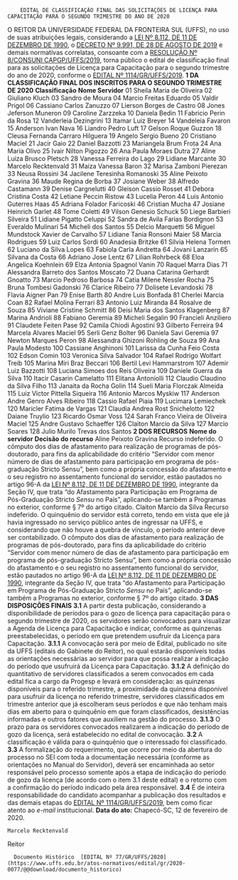         EDITAL DE CLASSIFICAÇÃO FINAL DAS SOLICITAÇÕES DE LICENÇA PARA CAPACITAÇÃO PARA O SEGUNDO TRIMESTRE DO ANO DE 2020  

 O REITOR DA UNIVERSIDADE FEDERAL DA FRONTEIRA SUL (UFFS), no uso de suas atribuições legais, considerando a [LEI Nº 8.112, DE 11 DE DEZEMBRO DE 1990](http://www.planalto.gov.br/ccivil_03/LEIS/L8112cons.htm), o [DECRETO Nº 9.991, DE 28 DE AGOSTO DE 2019](http://www.planalto.gov.br/ccivil_03/_ato2019-2022/2019/decreto/D9991.htm) e demais normativas correlatas, consoante com a [RESOLUÇÃO Nº 8/CONSUNI CAPGP/UFFS/2019](https://www.uffs.edu.br/atos-normativos/resolucao/consunicapgp/2019-0008), torna público o edital de classificação final para as solicitações de Licença para Capacitação para o segundo trimestre do ano de 2020, conforme o [EDITAL Nº 1114/GR/UFFS/2019](https://www.uffs.edu.br/atos-normativos/edital/gr/2019-1114).  **1 DA CLASSIFICAÇÃO FINAL DOS INSCRITOS PARA O SEGUNDO TRIMESTRE DE 2020**     **Classificação**   **Nome Servidor**     01   Sheila Maria de Oliveira     02   Giuliano Kluch     03   Sandro de Moura     04   Marcio Freitas Eduardo     05   Valdir Prigol     06   Cassiano Carlos Zanuzzo     07   Lierson Borges de Castro     08   Jones Jeferson Muneron     09   Caroline Zarzzeka     10   Daniela Bedin     11   Fabricio Perin da Rosa     12   Vanderleia Dezingrini     13   Itamar Luiz Breyer     14   Vandeleia Favaron     15   Anderson Ivan Nava     16   Liandro Pedro Luft     17   Gelson Roque Guzzon     18   Cleusa Fernanda Carraro Hilguera     19   Angelo Sergio Bueno     20   Cristiano Maciel     21   Jacir Gaio     22   Daniel Bazzotti     23   Mariangela Brum Frota     24   Ana Maria Olivo     25   Ivair Nilton Pigozzo     26   Ana Paula Moraes Dutra     27   Aline Luiza Brusco Pletsch     28   Vanessa Ferreira do Lago     29   Lidiane Marcante     30   Marcelo Recktenvald     31   Maiza Vanessa Baron     32   Marisa Zamboni Pierezan     33   Neusa Rossini     34   Jacilene Teresinha Romanoski     35   Aline Peixoto Gravina     36   Maude Regina de Borba     37   Josiane Weber     38   Alfredo Castamann     39   Denise Cargnelutti     40   Gleison Cassio Rosset     41   Debora Cristina Costa     42   Letiane Peccin Ristow     43   Lucelia Peron     44   Luis Antonio Guterres Haas     45   Adriana Folador Faricoski     46   Cristian Mucha     47   Josiane Heinrich Garlet     48   Tome Coletti     49   Vilson Genesio Schuck     50   Liege Barbieri Silveira     51   Lidiane Pigatto Celuppi     52   Sandra de Avila Farias Bordignon     53   Everaldo Mulinari     54   Micheli dos Santos     55   Delcio Marquetti     56   Miguel Mundstock Xavier de Carvalho     57   Lidiane Tania Ronsoni Maier     58   Marcia Rodrigues     59   Luiz Carlos Sordi     60   Anadesia Britzke     61   Silvia Helena Tormen     62   Luciano da Silva Lopes     63   Fabiola Carla Andretta     64   Jovani Lanzarin     65   Silvana da Costa     66   Adriano Jose Lentz     67   Lilian Rohrbeck     68   Eloa Angelica Koehnlein     69   Elza Antonia Spagnol Vanin     70   Raquel Marra Dias     71   Alessandra Barreto dos Santos Moscato     72   Duana Catarina Gerhardt Gnoatto     73   Marcio Pedroso Barbosa     74   Catia Milene Nessler Rocha     75   Bruna Tombesi Gadonski     76   Clarice Ribeiro     77   Dolisete Levandoski     78   Flavia Aigner Pan     79   Enise Barth     80   Andre Luis Bonfada     81   Cherlei Marcia Coan     82   Rafael Molina Ferrari     83   Antonio Luiz Miranda     84   Rosalve de Souza     85   Viviane Cristine Schmitt     86   Deisi Maria dos Santos Klagenberg     87   Marina Andrioli     88   Fabiano Geremia     89   Micheli Segalin     90   Francieli Anziliero     91   Claudete Feiten Pase     92   Camila Chiodi Agostini     93   Gilberto Ferreira     94   Marcela Alvares Maciel     95   Serli Genz Bolter     96   Daniela Savi Geremia     97   Newton Marques Peron     98   Alessandra Ghizoni Rohling de Souza     99   Ana Paula Modesto     100   Cassiane Anghinoni     101   Larissa da Cunha Feio Costa     102   Edson Comin     103   Veronica Silva Salvador     104   Rafael Rodrigo Wolfart Treib     105   Marina Miri Braz Beccari     106   Bertil Levi Hammarstrom     107   Ademir Luiz Bazzotti     108   Luciana Simoes dos Reis Oliveira     109   Daniele Guerra da Silva     110   Itacir Casarin Camelatto     111   Elitana Antoniolli     112   Claudio Claudino da Silva Filho     113   Janaita da Rocha Golin     114   Sueli Maria Florczak Almeida     115   Luiz Victor Pittella Siqueira     116   Antonio Marcos Myskiw     117   Anderson Andre Genro Alves Ribeiro     118   Cassio Rafael Piaia     119   Lucimara Lemiechek     120   Maricler Fatima de Vargas     121   Claudia Andrea Rost Snichelotto     122   Daiane Truylio     123   Ricardo Osmar Voss     124   Sarah Franco Vieira de Oliveira Maciel     125   Andre Gustavo Schaeffer     126   Claiton Marcio da Silva     127   Marcio Soares     128   Julio Murilo Trevas dos Santos      **2 DOS RECURSOS**     **Nome do servidor**   **Decisão do recurso**     Aline Peixoto Gravina   Recurso indeferido. O cômputo dos dias de afastamento para realização de programas de pós-doutorado, para fins da aplicabilidade do critério “Servidor com menor número de dias de afastamento para participação em programa de pós-graduação Stricto Sensu”, bem como a própria concessão do afastamento e o seu registro no assentamento funcional do servidor, estão pautados no artigo 96-A da [LEI Nº 8.112, DE 11 DE DEZEMBRO DE 1990](http://www.planalto.gov.br/ccivil_03/LEIS/L8112cons.htm), integrante da Seção IV, que trata “do Afastamento para Participação em Programa de Pós-Graduação Stricto *Sensu*  no País”, aplicando-se também a Programas no exterior, conforme § 7º do artigo citado.     Claiton Marcio da Silva   Recurso indeferido. O quinquênio do servidor está correto, tendo em vista que ele já havia ingressado no serviço público antes de ingressar na UFFS, e considerando que não houve a quebra de vínculo, o período anterior deve ser contabilizado. O cômputo dos dias de afastamento para realização de programas de pós-doutorado, para fins da aplicabilidade do critério “Servidor com menor número de dias de afastamento para participação em programa de pós-graduação Stricto Sensu”, bem como a própria concessão do afastamento e o seu registro no assentamento funcional do servidor, estão pautados no artigo 96-A da [LEI Nº 8.112, DE 11 DE DEZEMBRO DE 1990](http://www.planalto.gov.br/ccivil_03/LEIS/L8112cons.htm), integrante da Seção IV, que trata “do Afastamento para Participação em Programa de Pós-Graduação Stricto *Sensu*  no País”, aplicando-se também a Programas no exterior, conforme § 7º do artigo citado.      **3 DAS DISPOSIÇÕES FINAIS** **3.1**  A partir desta publicação, considerando a disponibilidade de períodos para o gozo de licença para capacitação para o segundo trimestre de 2020, os servidores serão convocados para visualizar a Agenda de Licença para Capacitação e indicar, conforme as quinzenas preestabelecidas, o período em que pretendem usufruir da Licença para Capacitação. **3.1.1**  A convocação será por meio de Edital, publicado no site da UFFS (editais do Gabinete do Reitor), no qual estarão disponíveis todas as orientações necessárias ao servidor para que possa realizar a indicação do período que usufruirá da Licença para Capacitação. **3.1.2**  A definição do quantitativo de servidores classificados a serem convocados em cada edital fica a cargo da Progesp e levará em consideração: as quinzenas disponíveis para o referido trimestre, a proximidade da quinzena disponível para usufruir da licença no referido trimestre, servidores classificados em trimestre anterior que já escolheram seus períodos e que não tenham mais dias em aberto para o quinquênio em que foram classificados, desistências informadas e outros fatores que auxiliem na gestão do processo. **3.1.3**  O prazo para os servidores convocados realizarem a indicação do período de gozo da licença, será estabelecido no edital de convocação. **3.2**  A classificação é válida para o quinquênio que o interessado foi classificado. **3.3**  A formalização do requerimento, que ocorre por meio da abertura do processo no SEI com toda a documentação necessária (conforme as orientações no Manual do Servidor), deverá ser encaminhada ao setor responsável pelo processo somente após a etapa de indicação do período de gozo da licença (de acordo com o item 3.1 deste edital) e o retorno com a confirmação do período indicado pela área responsável. **3.4**  É de inteira responsabilidade do candidato acompanhar a publicação dos resultados e das demais etapas do [EDITAL Nº 1114/GR/UFFS/2019](https://www.uffs.edu.br/atos-normativos/edital/gr/2019-1114), bem como ficar atento ao *e-mail*  institucional.        **Data do ato:** Chapecó-SC, 12 de fevereiro de 2020.   
 

    Marcelo Recktenvald   
 Reitor 

      Documento Histórico  [EDITAL Nº 77/GR/UFFS/2020](https://www.uffs.edu.br/atos-normativos/edital/gr/2020-0077/@@download/documento_historico)     
      